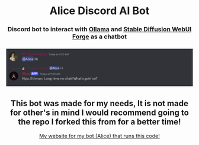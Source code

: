 <div align="center">
    <h1><a href="#"></a>Alice Discord AI Bot</h1>
    <h3 align="center"><a href="#"></a>Discord bot to interact with <a href="https://github.com/jmorganca/ollama">Ollama</a> and <a href="https://github.com/lllyasviel/stable-diffusion-webui-forge">Stable Diffusion WebUI Forge</a> as a chatbot</h3>
    <h3><a href="#"></a><img alt="Discord chat with the bot" src="assets/screenshot.png" /></h3>
    <h2>This bot was made for my needs, It is not made for other's in mind I would recommend going to the repo I forked this from for a better time!</h2>
    <a href="https://ethmangameon.github.io/alice-app/home.html">My website for my bot (Alice) that runs this code!</a>
</div>